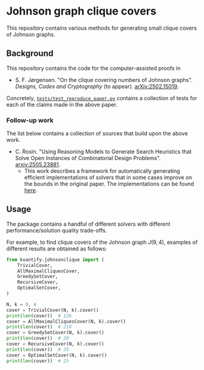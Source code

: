 # Johnson graph clique covers

This repository contains various methods for generating small clique covers of Johnson graphs.

## Background

This repository contains the code for the computer-assisted proofs in

* S. F. Jørgensen. "On the clique covering numbers of Johnson graphs". *Designs, Codes and Cryptography* (to appear). [arXiv:2502.15019](https://arxiv.org/abs/2502.15019).

Concretely, [`tests/test_reproduce_paper.py`](https://github.com/Kvantify/johnson-clique-cover/blob/master/tests/test_reproduce_paper.py) contains a collection of tests for each of the claims made in the above paper.

### Follow-up work

The list below contains a collection of sources that build upon the above work.

* C. Rosin. "Using Reasoning Models to Generate Search Heuristics that Solve Open Instances of Combinatorial Design Problems". [arxiv:2505.23881](https://arxiv.org/abs/2505.23881).
  * This work describes a framework for automatically generating efficient implementations of solvers that in some cases improve on the bounds in the original paper. The implementations can be found [here](https://github.com/Constructive-Codes/CPro1/tree/main/designs/johnson-clique-cover).

## Usage

The package contains a handful of different solvers with different performance/solution quality trade-offs.

For example, to find clique covers of the Johnson graph $J(9, 4)$, examples of different results are obtained as follows:

```python
from kvantify.johnsonclique import (
    TrivialCover,
    AllMaximalCliquesCover,
    GreedySetCover,
    RecursiveCover,
    OptimalSetCover,
)

N, k = 9, 4
cover = TrivialCover(N, k).cover()
print(len(cover))  # 126
cover = AllMaximalCliquesCover(N, k).cover()
print(len(cover))  # 210
cover = GreedySetCover(N, k).cover()
print(len(cover))  # 28
cover = RecursiveCover(N, k).cover()
print(len(cover))  # 35
cover = OptimalSetCover(N, k).cover()
print(len(cover))  # 25
```
